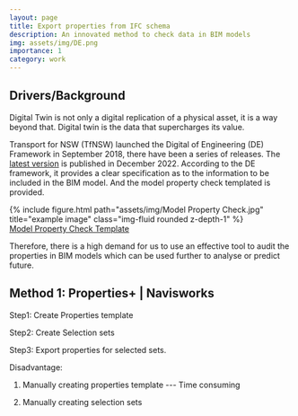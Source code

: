 ```yaml
---
layout: page
title: Export properties from IFC schema
description: An innovated method to check data in BIM models
img: assets/img/DE.png
importance: 1
category: work
---
```

## Drivers/Background
Digital Twin is not only a digital replication of a physical asset, it is a way beyond that. Digital twin is the data 
that supercharges its value. 

Transport for NSW (TfNSW) launched the Digital of Engineering (DE) Framework in September 2018, there have been a series
of releases. The [latest version](https://www.transport.nsw.gov.au/digital-engineering/digital-engineering-framework-0) is published in December 2022. 
According to the DE framework, it provides a clear specification as to the information to be included in the BIM model.
And the model property check templated is provided.

<div class="row">
    <div class="col-sm mt-3 mt-md-0">
        {% include figure.html path="assets/img/Model Property Check.jpg" title="example image" class="img-fluid rounded z-depth-1" %}
    </div>
</div>
<div class="caption">
    <a href="https://www.transport.nsw.gov.au/system/files/media/documents/2021/Model-Property-Check-Template-DMS-FT-454.xlsx" title="Model Property Check Template">Model Property Check Template</a>
</div>

Therefore, there is a high demand for us to use an effective tool to audit the properties in BIM models which can be used 
further to analyse or predict future.


## Method 1: Properties+ | Navisworks

Step1: Create Properties template

Step2: Create Selection sets

Step3: Export properties for selected sets.



Disadvantage:
1. Manually creating properties template --- Time consuming

2. Manually creating selection sets
